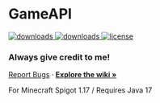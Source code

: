 # GameAPI
<div id="top">
  <a href="https://github.com/JxstPaul/GameAPI/releases/" target="_blank">
    <img alt="downloads" src="https://img.shields.io/github/v/release/JxstPaul/GameAPI?color=F&style=flat-square" />
  </a>
  <a href="https://github.com/JxstPaul/GameAPI/releases/" target="_blank">
    <img alt="downloads" src="https://img.shields.io/github/downloads/JxstPaul/GameAPI/total?color=4166f5&style=flat-square" />
  </a>
  <a href="https://github.com/JxstPaul/GameAPI/blob/main/LICENSE" target="_blank">
    <img alt="license" src="https://img.shields.io/github/license/JxstPaul/GameAPI?color=F&style=flat-square" />
  </a>
</div>
<h3><b>Always give credit to me!</b></h3>
<p>
  <a href="https://github.com/CarsCupcake/SkyblockRemake/issues">Report Bugs</a>
  ·
  <a href="https://github.com/CarsCupcake/SkyblockRemake/blob/master/README.md"><strong>Explore the wiki »</strong></a>
</p>

For Minecraft Spigot 1.17 / Requires Java 17
